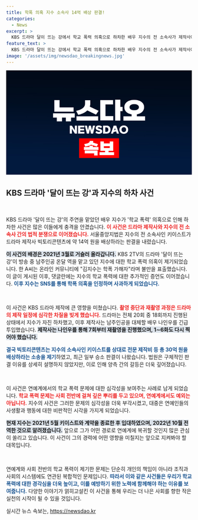 ```yaml
---
title: 학폭 의혹 지수 소속사 14억 배상 판결!
categories:
  - News
excerpt: >
  KBS 드라마 달이 뜨는 강에서 학교 폭력 의혹으로 하차한 배우 지수의 전 소속사가 제작사에 14억여원을 배상하라는 법원 판결이 나왔다. 이 판결은 드라마 재촬영에 따른 손실 배상을 둘러싼 소송의 일환으로, 파란만장한 드라마의 이면을 드러낸다.
feature_text: >
  KBS 드라마 달이 뜨는 강에서 학교 폭력 의혹으로 하차한 배우 지수의 전 소속사가 제작사에 14억여원을 배상하라는 법원 판결이 나왔다. 이 판결은 드라마 재촬영에 따른 손실 배상을 둘러싼 소송의 일환으로, 파란만장한 드라마의 이면을 드러낸다.
image: '/assets/img/newsdao_breakingnews.jpg'
---
```


<p><img src="/assets/img/newsdao_breakingnews.jpg" alt="koreaapp 속보" /></p>

<h2 data-ke-size="size26">KBS 드라마 '달이 뜨는 강'과 지수의 하차 사건</h2>

<p data-ke-size="size16">&nbsp;</p>

<p>KBS 드라마 '달이 뜨는 강'의 주연을 맡았던 배우 지수가 '학교 폭력' 의혹으로 인해 하차한 사건은 많은 이들에게 충격을 안겼습니다. <b><span style="color: #ee2323;">이 사건은 드라마 제작사와 지수의 전 소속사 간의 법적 분쟁으로 이어졌습니다.</span></b> 서울중앙지법은 지수의 전 소속사인 키이스트가 드라마 제작사 빅토리콘텐츠에 약 14억 원을 배상하라는 판결을 내렸습니다.</p>

<p><b><span style="background-color: #21538527;">이 사건의 배경은 2021년 3월로 거슬러 올라갑니다.</span></b> KBS 2TV의 드라마 '달이 뜨는 강'이 방송 중 남주인공 온달 역을 맡고 있던 지수에 대한 학교 폭력 의혹이 제기되었습니다. 한 A씨는 온라인 커뮤니티에 "김지수는 학폭 가해자"라며 불만을 표출했습니다. 이 글이 게시된 이후, 댓글란에는 지수의 학교 폭력에 대한 추가적인 증언도 이어졌습니다. <b><span style="color: #1a5490;">이후 지수는 SNS를 통해 학폭 의혹을 인정하며 사과하게 되었습니다.</span></b></p>

<p data-ke-size="size16">&nbsp;</p>

<p>이 사건은 KBS 드라마 제작에 큰 영향을 미쳤습니다. <b><span style="color: #ee2323;">촬영 중단과 재촬영 과정은 드라마의 제작 일정에 심각한 차질을 빚게 했습니다.</span></b> 드라마는 전체 20회 중 18회까지 진행된 상태에서 지수가 자진 하차했고, 이후 제작사는 남주인공을 대체할 배우 나인우를 긴급 투입했습니다. <b><span style="background-color: #21538527;">제작사는 나인우를 통해 7회부터 재촬영을 진행했으며, 1∼6화도 다시 찍어야 했습니다.</span></b></p>

<p><b><span style="color: #1a5490;">결국 빅토리콘텐츠는 지수의 소속사인 키이스트를 상대로 전문 제작비 등 총 30억 원을 배상하라는 소송을 제기</span></b>하였고, 최근 일부 승소 판결이 나왔습니다. 법원은 구체적인 판결 이유를 상세히 설명하지 않았지만, 이로 인해 양측 간의 갈등은 더욱 깊어졌습니다.</p>

<p data-ke-size="size16">&nbsp;</p>

<p>이 사건은 연예계에서의 학교 폭력 문제에 대한 심각성을 보여주는 사례로 남게 되었습니다. <b><span style="color: #ee2323;">학교 폭력 문제는 사회 전반에 걸쳐 깊은 뿌리를 두고 있으며, 연예계에서도 예외는 아닙니다.</span></b> 지수의 사건은 그러한 문제의 심각성을 더욱 부각시켰고, 대중은 연예인들의 사생활과 행동에 대한 비판적인 시각을 가지게 되었습니다.</p>

<p><b><span style="background-color: #21538527;">현재 지수는 2021년 5월 키이스트와 계약을 종료한 후 입대하였으며, 2022년 10월 전역한 것으로 알려졌습니다.</span></b> 앞으로 그가 어떤 경로로 연예계에 복귀할 것인지 많은 관심이 쏠리고 있습니다. 이 사건이 그의 경력에 어떤 영향을 미칠지는 앞으로 지켜봐야 할 대목입니다.</p>

<p data-ke-size="size16">&nbsp;</p>

<p>연예계와 사회 전반의 학교 폭력이 제기한 문제는 단순히 개인의 책임이 아니라 조직과 사회의 시스템에도 연관된 복합적인 문제입니다. <b><span style="color: #1a5490;">따라서 이와 같은 사건들은 우리가 학교 폭력에 대한 경각심을 더욱 높이고, 이를 예방하기 위한 노력에 함께해야 하는 이유를 보여줍니다.</span></b> 다양한 이야기가 얽히고설킨 이 사건을 통해 우리는 더 나은 사회를 향한 작은 실천의 시작이 될 수 있을 것입니다.</p>
실시간 뉴스 속보는, <a href="https://newsdao.kr" rel="dofollow">https://newsdao.kr</a>


